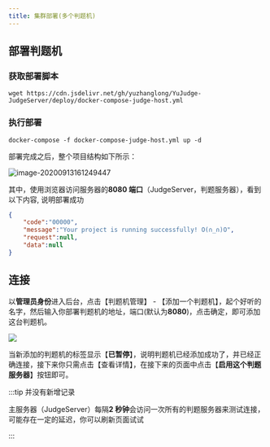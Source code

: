 ```yaml
---
title: 集群部署(多个判题机)
---
```




## 部署判题机

### 获取部署脚本

```shell
wget https://cdn.jsdelivr.net/gh/yuzhanglong/YuJudge-JudgeServer/deploy/docker-compose-judge-host.yml
```

### 执行部署

```shell
docker-compose -f docker-compose-judge-host.yml up -d
```

部署完成之后，整个项目结构如下所示：

![image-20200913161249447](http://cdn.yuzzl.top/judge-host.png)

其中，使用浏览器访问服务器的**8080 端口**（JudgeServer，判题服务器），看到以下内容,  说明部署成功

```json
{
	"code":"00000",
	"message":"Your project is running successfully! O(∩_∩)O",
	"request":null,
	"data":null
}
```



## 连接

以**管理员身份**进入后台，点击【判题机管理】 - 【添加一个判题机】，起个好听的名字，然后输入你部署判题机的地址，端口(默认为**8080**)，点击确定，即可添加这台判题机。

![](http://cdn.yuzzl.top/add_judge_host.png)

当新添加的判题机的标签显示【**已暂停**】，说明判题机已经添加成功了，并已经正确连接，接下来你只需点击【查看详情】，在接下来的页面中点击【**启用这个判题服务器**】按钮即可。



:::tip 并没有新增记录

主服务器（JudgeServer）每隔**2 秒钟**会访问一次所有的判题服务器来测试连接，可能存在一定的延迟，你可以刷新页面试试

:::